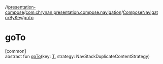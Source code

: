 //[presentation-compose](../../../index.md)/[com.chrynan.presentation.compose.navigation](../index.md)/[ComposeNavigatorByKey](index.md)/[goTo](go-to.md)

# goTo

[common]\
abstract fun [goTo](go-to.md)(key: [T](index.md), strategy: NavStackDuplicateContentStrategy)
